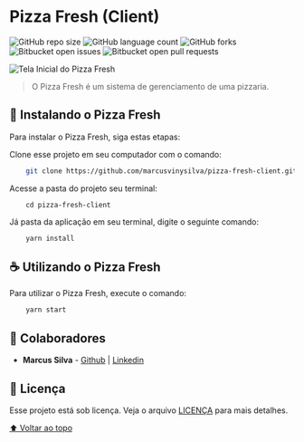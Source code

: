 # Pizza Fresh (Client)

![GitHub repo size](https://img.shields.io/github/repo-size/marcusvinysilva/pizza-fresh-client?style=for-the-badge)
![GitHub language count](https://img.shields.io/github/languages/count/marcusvinysilva/pizza-fresh-client?style=for-the-badge)
![GitHub forks](https://img.shields.io/github/forks/marcusvinysilva/pizza-fresh-client?style=for-the-badge)
![Bitbucket open issues](https://img.shields.io/bitbucket/issues/marcusvinysilva/pizza-fresh-client?style=for-the-badge)
![Bitbucket open pull requests](https://img.shields.io/bitbucket/pr-raw/marcusvinysilva/pizza-fresh-client?style=for-the-badge)

![Tela Inicial do Pizza Fresh](https://i.imgur.com/zONwXQA.png)

> O Pizza Fresh é um sistema de gerenciamento de uma pizzaria.
## 🚀 Instalando o Pizza Fresh

Para instalar o Pizza Fresh, siga estas etapas:

Clone esse projeto em seu computador com o comando:

```bash
	git clone https://github.com/marcusvinysilva/pizza-fresh-client.git
```

Acesse a pasta do projeto seu terminal:

```
	cd pizza-fresh-client
```

Já pasta da aplicação em seu terminal, digite o seguinte comando:

```
	yarn install
```

## ☕ Utilizando  o Pizza Fresh

Para utilizar o Pizza Fresh, execute o comando:

```bash
	yarn start
```

## 🤝 Colaboradores

- **Marcus Silva** - [Github](https://github.com/marcusvinysilva) | [Linkedin](https://www.linkedin.com/in/marcusvinysilva/)

## 📝 Licença

Esse projeto está sob licença. Veja o arquivo [LICENÇA](LICENSE.md) para mais detalhes.

[⬆ Voltar ao topo](#pizza-fresh-(client))

